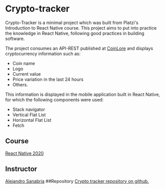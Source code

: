 # Crypto-tracker

Crypto-Tracker is a minimal project which was built from Platzi's Introduction to React Native course.  This project aims to put into practice the knowledge in React Native, following good practices in building software.

The project consumes an API-REST published at  [CoinLore](https://www.coinlore.com/cryptocurrency-data-api "CoinLore") and displays cryptocurrency information such as:
- Coin name
- Logo
- Current value
- Price variation in the last 24 hours
- Others.

This information is displayed in the mobile application built in React Native, for which the following components were used:

- Stack navigator
- Vertical Flat List
- Horizontal Flat List
- Fetch

## Course
[React Native 2020](https://platzi.com/clases/react-native-2020/ "React Native 2020")
## Instructor
[Alejandro Sanabria](https://github.com/alesanabria "Alejandro Sanabria")
##Repository
[Crypto tracker repository on github.](https://github.com/alesanabria/curso-react-native-cryptoTracker "Crypto tracker repository on github.")
